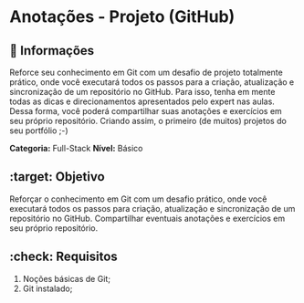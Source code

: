 # Anotações - Projeto (GitHub)

## :memo: Informações
Reforce seu conhecimento em Git com um desafio de projeto totalmente prático, onde você executará todos os passos para a criação, atualização e sincronização de um repositório no GitHub. Para isso, tenha em mente todas as dicas e direcionamentos apresentados pelo expert nas aulas. Dessa forma, você poderá compartilhar suas anotações e exercícios em seu próprio repositório. Criando assim, o primeiro (de muitos) projetos do seu portfólio ;-)

**Categoria:** Full-Stack
**Nível:** Básico

## :target: Objetivo
Reforçar o conhecimento em Git com um desafio prático, onde você executará todos os passos para criação, atualização e sincronização de um repositório no GitHub. Compartilhar eventuais anotações e exercícios em seu próprio repositório.

## :check: Requisitos
1. Noções básicas de Git;
2. Git instalado;

